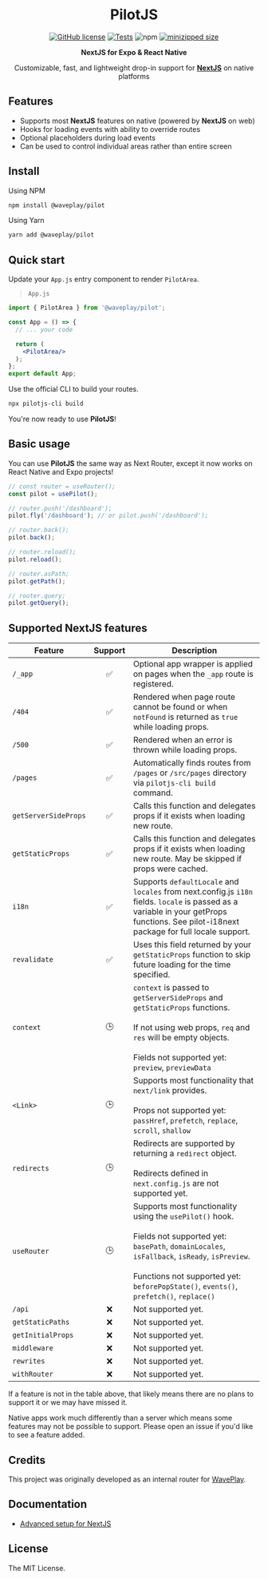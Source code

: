 <h1 align="center">PilotJS</h1>

<div align="center">

[![GitHub license](https://img.shields.io/github/license/Wave-Play/pilot?style=flat)](https://github.com/Wave-Play/pilot/blob/main/LICENSE) [![Tests](https://github.com/Wave-Play/pilot/workflows/CI/badge.svg)](https://github.com/Wave-Play/pilot/actions) ![npm](https://img.shields.io/npm/v/@waveplay/pilot) [![minizipped size](https://badgen.net/bundlephobia/minzip/@waveplay/pilot)](https://bundlephobia.com/result?p=@waveplay/pilot)

**NextJS for Expo & React Native**

Customizable, fast, and lightweight drop-in support for **[NextJS](https://nextjs.org/)** on native platforms

</div>

## Features

- Supports most **NextJS** features on native (powered by **NextJS** on web)
- Hooks for loading events with ability to override routes
- Optional placeholders during load events
- Can be used to control individual areas rather than entire screen

## Install

Using NPM

```bash
npm install @waveplay/pilot
```

Using Yarn

```bash
yarn add @waveplay/pilot
```

## Quick start

Update your `App.js` entry component to render `PilotArea`.

> `App.js`
```jsx
import { PilotArea } from '@waveplay/pilot';

const App = () => {
  // ... your code

  return (
    <PilotArea/>
  );
};
export default App;
```

Use the official CLI to build your routes.

```bash
npx pilotjs-cli build
```

You're now ready to use **PilotJS**!

## Basic usage

You can use **PilotJS** the same way as Next Router, except it now works on React Native and Expo projects!

```ts
// const router = useRouter();
const pilot = usePilot();

// router.push('/dashboard');
pilot.fly('/dashboard'); // or pilot.push('/dashboard');

// router.back();
pilot.back();

// router.reload();
pilot.reload();

// router.asPath;
pilot.getPath();

// router.query;
pilot.getQuery();
```

## Supported NextJS features

| Feature              | Support             | Description |
|----------------------|---------------------|-------------|
| `/_app`               | <center>✅</center> | Optional app wrapper is applied on pages when the `_app` route is registered. |
| `/404`               | <center>✅</center> | Rendered when page route cannot be found or when `notFound` is returned as `true` while loading props. |
| `/500`               | <center>✅</center> | Rendered when an error is thrown while loading props. |
| `/pages`             | <center>✅</center> | Automatically finds routes from `/pages` or `/src/pages` directory via `pilotjs-cli build` command. |
| `getServerSideProps` | <center>✅</center> | Calls this function and delegates props if it exists when loading new route. |
| `getStaticProps`     | <center>✅</center> | Calls this function and delegates props if it exists when loading new route. May be skipped if props were cached. |
| `i18n`               | <center>✅</center> | Supports `defaultLocale` and `locales` from next.config.js `i18n` fields. `locale` is passed as a variable in your getProps functions. See pilot-i18next package for full locale support. |
| `revalidate`         | <center>✅</center> | Uses this field returned by your `getStaticProps` function to skip future loading for the time specified. |
| `context`            | <center>🕒</center> | `context` is passed to `getServerSideProps` and `getStaticProps` functions.<br/><br/>If not using web props, `req` and `res` will be empty objects.<br/><br/>Fields not supported yet:<br/>`preview`, `previewData` |
| `<Link>`             | <center>🕒</center> | Supports most functionality that `next/link` provides.<br/><br/>Props not supported yet:<br/>`passHref`, `prefetch`, `replace`, `scroll`, `shallow` |
| `redirects`             | <center>🕒</center> | Redirects are supported by returning a `redirect` object.<br/><br/>Redirects defined in `next.config.js` are not supported yet. |
| `useRouter`          | <center>🕒</center> | Supports most functionality using the `usePilot()` hook.<br/><br/>Fields not supported yet:<br/>`basePath`, `domainLocales`, `isFallback`, `isReady`, `isPreview`.<br/><br/>Functions not supported yet:<br/>`beforePopState()`, `events()`, `prefetch()`, `replace()` |
| `/api`     | <center>❌</center> | Not supported yet. |
| `getStaticPaths`     | <center>❌</center> | Not supported yet. |
| `getInitialProps`    | <center>❌</center> | Not supported yet. |
| `middleware`           | <center>❌</center> | Not supported yet. |
| `rewrites`           | <center>❌</center> | Not supported yet. |
| `withRouter`         | <center>❌</center> | Not supported yet. |

If a feature is not in the table above, that likely means there are no plans to support it or we may have missed it. 

Native apps work much differently than a server which means some features may not be possible to support. Please open an issue if you'd like to see a feature added.

## Credits

This project was originally developed as an internal router for [WavePlay](https://waveplay.com).

## Documentation

- [Advanced setup for NextJS](https://github.com/Wave-Play/pilot/blob/main/docs/advanced-nextjs.md)

## License

The MIT License.

